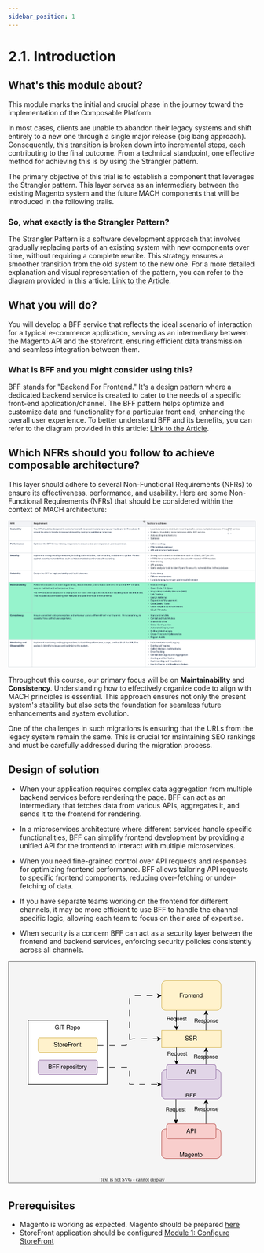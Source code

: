 ```yaml
---
sidebar_position: 1
---
```


# 2.1. Introduction

## What's this module about?

This module marks the initial and crucial phase in the journey toward the implementation of the Composable Platform.

In most cases, clients are unable to abandon their legacy systems and shift entirely to a new one through a single major release (big bang approach). Consequently, this transition is broken down into incremental steps, each contributing to the final outcome. From a technical standpoint, one effective method for achieving this is by using the Strangler pattern.

The primary objective of this trial is to establish a component that leverages the Strangler pattern. This layer serves as an intermediary between the existing Magento system and the future MACH components that will be introduced in the following trails.

### So, what exactly is the Strangler Pattern?

The Strangler Pattern is a software development approach that involves gradually replacing parts of an existing system with new components over time, without requiring a complete rewrite. This strategy ensures a smoother transition from the old system to the new one. For a more detailed explanation and visual representation of the pattern, you can refer to the diagram provided in this article: [Link to the Article](https://learn.microsoft.com/en-us/azure/architecture/patterns/strangler-fig).


## What you will do?

You will develop a BFF service that reflects the ideal scenario of interaction for a typical e-commerce application, serving as an intermediary between the Magento API and the storefront, ensuring efficient data transmission and seamless integration between them.

### What is BFF and you might consider using this?

BFF stands for "Backend For Frontend." It's a design pattern where a dedicated backend service is created to cater to the needs of a specific front-end application/channel. The BFF pattern helps optimize and customize data and functionality for a particular front end, enhancing the overall user experience. To better understand BFF and its benefits, you can refer to the diagram provided in this article: [Link to the Article](https://learn.microsoft.com/en-us/azure/architecture/patterns/backends-for-frontends).


## Which NFRs should you follow to achieve composable architecture?

This layer should adhere to several Non-Functional Requirements (NFRs) to ensure its effectiveness, performance, and usability. Here are some Non-Functional Requirements (NFRs) that should be considered within the context of MACH architecture:

![bff-nfrs.png](assets/bff-nfrs.png)

Throughout this course, our primary focus will be on **Maintainability** and **Consistency**. Understanding how to effectively organize code to align with MACH principles is essential. This approach ensures not only the present system's stability but also sets the foundation for seamless future enhancements and system evolution.

One of the challenges in such migrations is ensuring that the URLs from the legacy system remain the same. This is crucial for maintaining SEO rankings and must be carefully addressed during the migration process.


## Design of solution

+ When your application requires complex data aggregation from multiple backend services before rendering the page. BFF can act as an intermediary that fetches data from various APIs, aggregates it, and sends it to the frontend for rendering.
+ In a microservices architecture where different services handle specific functionalities, BFF can simplify frontend development by providing a unified API for the frontend to interact with multiple microservices.
+ When you need fine-grained control over API requests and responses for optimizing frontend performance. BFF allows tailoring API requests to specific frontend components, reducing over-fetching or under-fetching of data.

+ If you have separate teams working on the frontend for different channels, it may be more efficient to use BFF to handle the channel-specific logic, allowing each team to focus on their area of expertise.

+ When security is a concern BFF can act as a security layer between the frontend and backend services, enforcing security policies consistently across all channels.

![architecture.png](assets/architecture.svg)

## Prerequisites

- Magento is working as expected. Magento should be prepared [here](https://magento.sandbox.epamdev.com/)
- StoreFront application should be configured [Module 1: Configure StoreFront](/docs/basic-magento-store/practical-task-5-configure-storeFront)
